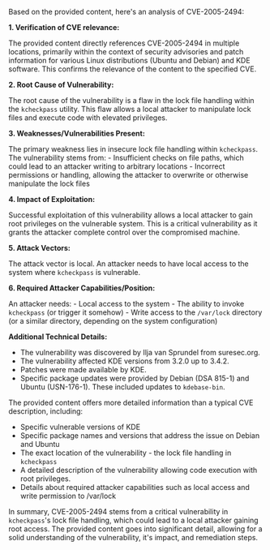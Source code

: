 Based on the provided content, here's an analysis of CVE-2005-2494:

**1. Verification of CVE relevance:**

The provided content directly references CVE-2005-2494 in multiple locations, primarily within the context of security advisories and patch information for various Linux distributions (Ubuntu and Debian) and KDE software. This confirms the relevance of the content to the specified CVE.

**2. Root Cause of Vulnerability:**

The root cause of the vulnerability is a flaw in the lock file handling within the `kcheckpass` utility. This flaw allows a local attacker to manipulate lock files and execute code with elevated privileges.

**3. Weaknesses/Vulnerabilities Present:**

The primary weakness lies in insecure lock file handling within `kcheckpass`. The vulnerability stems from:
    - Insufficient checks on file paths, which could lead to an attacker writing to arbitrary locations
    - Incorrect permissions or handling, allowing the attacker to overwrite or otherwise manipulate the lock files

**4. Impact of Exploitation:**

Successful exploitation of this vulnerability allows a local attacker to gain root privileges on the vulnerable system. This is a critical vulnerability as it grants the attacker complete control over the compromised machine.

**5. Attack Vectors:**

The attack vector is local. An attacker needs to have local access to the system where `kcheckpass` is vulnerable.

**6. Required Attacker Capabilities/Position:**

An attacker needs:
    - Local access to the system
    - The ability to invoke `kcheckpass` (or trigger it somehow)
    - Write access to the `/var/lock` directory (or a similar directory, depending on the system configuration)

**Additional Technical Details:**

*   The vulnerability was discovered by Ilja van Sprundel from suresec.org.
*   The vulnerability affected KDE versions from 3.2.0 up to 3.4.2.
*   Patches were made available by KDE.
*   Specific package updates were provided by Debian (DSA 815-1) and Ubuntu (USN-176-1). These included updates to `kdebase-bin`.

The provided content offers more detailed information than a typical CVE description, including:

*   Specific vulnerable versions of KDE
*   Specific package names and versions that address the issue on Debian and Ubuntu
*   The exact location of the vulnerability - the lock file handling in `kcheckpass`
*   A detailed description of the vulnerability allowing code execution with root privileges.
*   Details about required attacker capabilities such as local access and write permission to /var/lock

In summary, CVE-2005-2494 stems from a critical vulnerability in `kcheckpass`'s lock file handling, which could lead to a local attacker gaining root access. The provided content goes into significant detail, allowing for a solid understanding of the vulnerability, it's impact, and remediation steps.